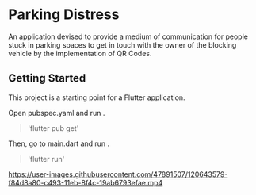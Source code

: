 # Parking Distress

An application devised to provide a medium of communication for people stuck in parking spaces to get in touch with the owner of the blocking vehicle by the implementation of QR Codes.

## Getting Started

This project is a starting point for a Flutter application.

Open pubspec.yaml and run .

> 'flutter pub get'

Then, go to main.dart and run .

> 'flutter run'

https://user-images.githubusercontent.com/47891507/120643579-f84d8a80-c493-11eb-8f4c-19ab6793efae.mp4

